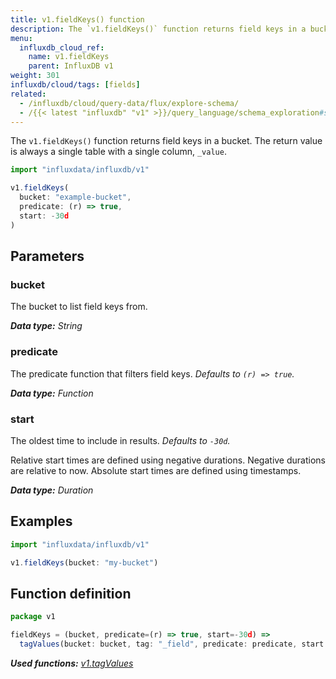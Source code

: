 ```yaml
---
title: v1.fieldKeys() function
description: The `v1.fieldKeys()` function returns field keys in a bucket.
menu:
  influxdb_cloud_ref:
    name: v1.fieldKeys
    parent: InfluxDB v1
weight: 301
influxdb/cloud/tags: [fields]
related:
  - /influxdb/cloud/query-data/flux/explore-schema/
  - /{{< latest "influxdb" "v1" >}}/query_language/schema_exploration#show-field-keys, SHOW FIELD KEYS in InfluxQL
---
```


The `v1.fieldKeys()` function returns field keys in a bucket.
The return value is always a single table with a single column, `_value`.

```js
import "influxdata/influxdb/v1"

v1.fieldKeys(
  bucket: "example-bucket",
  predicate: (r) => true,
  start: -30d
)
```

## Parameters

### bucket
The bucket to list field keys from.

_**Data type:** String_

### predicate
The predicate function that filters field keys.
_Defaults to `(r) => true`._

_**Data type:** Function_

### start
The oldest time to include in results.
_Defaults to `-30d`._

Relative start times are defined using negative durations.
Negative durations are relative to now.
Absolute start times are defined using timestamps.

_**Data type:** Duration_

## Examples
```js
import "influxdata/influxdb/v1"

v1.fieldKeys(bucket: "my-bucket")
```

## Function definition
```js
package v1

fieldKeys = (bucket, predicate=(r) => true, start=-30d) =>
  tagValues(bucket: bucket, tag: "_field", predicate: predicate, start: start)
```

_**Used functions:**
[v1.tagValues](/influxdb/cloud/reference/flux/stdlib/influxdb-v1/tagvalues/)_
